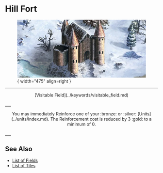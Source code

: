 # Hill Fort

<figure markdown="span">

![Hill Fort Map Location](../assets/locations-hill_fort.webp){ width="475" align=right }

</figure>

___
<p style="text-align: center;" markdown>[Visitable Field](../keywords/visitable_field.md)</p>
___
<p style="text-align: center;" markdown>You may immediately Reinforce one of your :bronze: or :silver: [Units](../units/index.md). The Reinforcement cost is reduced by 3 :gold: to a minimum of 0.</p>
___


## See Also

- [List of Fields](index.md)
- [List of Tiles](../tiles/index.md)
